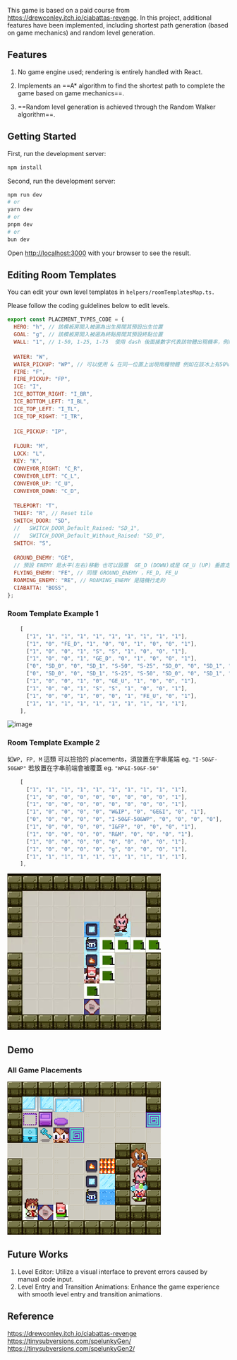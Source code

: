 This game is based on a paid course from https://drewconley.itch.io/ciabattas-revenge.
In this project, additional features have been implemented, including shortest path generation (based on game mechanics) and random level generation.

## Features

1. No game engine used; rendering is entirely handled with React.

2. Implements an ==A\* algorithm to find the shortest path to complete the game based on game mechanics==.

3. ==Random level generation is achieved through the Random Walker algorithm==.

## Getting Started

First, run the development server:

```bash
npm install
```

Second, run the development server:

```bash
npm run dev
# or
yarn dev
# or
pnpm dev
# or
bun dev
```

Open [http://localhost:3000](http://localhost:3000) with your browser to see the result.

## Editing Room Templates

You can edit your own level templates in `helpers/roomTemplatesMap.ts.`

Please follow the coding guidelines below to edit levels.

```javascript
export const PLACEMENT_TYPES_CODE = {
  HERO: "h", // 該模板房間入被選為出生房間其預設出生位置
  GOAL: "g", // 該模板房間入被選為終點房間其預設終點位置
  WALL: "1", // 1-50, 1-25, 1-75  使用 dash 後面接數字代表該物體出現機率，例如 1-50 代表 WALL 出現機率 50%

  WATER: "W",
  WATER_PICKUP: "WP", // 可以使用 & 在同一位置上出現兩種物體 例如在該冰上有50%機率出現 WATER_PICKUP 則 "WP-50&I"
  FIRE: "F",
  FIRE_PICKUP: "FP",
  ICE: "I",
  ICE_BOTTOM_RIGHT: "I_BR",
  ICE_BOTTOM_LEFT: "I_BL",
  ICE_TOP_LEFT: "I_TL",
  ICE_TOP_RIGHT: "I_TR",

  ICE_PICKUP: "IP",

  FLOUR: "M",
  LOCK: "L",
  KEY: "K",
  CONVEYOR_RIGHT: "C_R",
  CONVEYOR_LEFT: "C_L",
  CONVEYOR_UP: "C_U",
  CONVEYOR_DOWN: "C_D",

  TELEPORT: "T",
  THIEF: "R", // Reset tile
  SWITCH_DOOR: "SD",
  //   SWITCH_DOOR_Default_Raised: "SD_1",
  //   SWITCH_DOOR_Default_Without_Raised: "SD_0",
  SWITCH: "S",

  GROUND_ENEMY: "GE",
  // 預設 ENEMY 是水平(左右)移動 也可以設置  GE_D (DOWN)或是 GE_U (UP) 垂直走
  FLYING_ENEMY: "FE", // 同理 GROUND_ENEMY ，FE_D, FE_U
  ROAMING_ENEMY: "RE", // ROAMING_ENEMY 是隨機行走的
  CIABATTA: "BOSS",
};
```

### Room Template Example 1

```javascript
    [
      ["1", "1", "1", "1", "1", "1", "1", "1", "1", "1"],
      ["1", "0", "FE_D", "1", "0", "0", "1", "0", "0", "1"],
      ["1", "0", "0", "1", "S", "S", "1", "0", "0", "1"],
      ["1", "0", "0", "1", "GE_D", "0", "1", "0", "0", "1"],
      ["0", "SD_0", "0", "SD_1", "S-50", "S-25", "SD_0", "0", "SD_1", "0"],
      ["0", "SD_0", "0", "SD_1", "S-25", "S-50", "SD_0", "0", "SD_1", "0"],
      ["1", "0", "0", "1", "0", "GE_U", "1", "0", "0", "1"],
      ["1", "0", "0", "1", "S", "S", "1", "0", "0", "1"],
      ["1", "0", "0", "1", "0", "0", "1", "FE_U", "0", "1"],
      ["1", "1", "1", "1", "1", "1", "1", "1", "1", "1"],
    ],
```

![image](/public/2.gif)

### Room Template Example 2

如`WP, FP, M` 這類 可以撿拾的 placements，須放置在字串尾端 eg. `"I-50&F-50&WP"`
若放置在字串前端會被覆蓋 eg. `"WP&I-50&F-50"`

```javascript
    [
      ["1", "1", "1", "1", "1", "1", "1", "1", "1", "1"],
      ["1", "0", "0", "0", "0", "0", "0", "0", "0", "1"],
      ["1", "0", "0", "0", "0", "0", "0", "0", "0", "1"],
      ["1", "0", "0", "0", "0", "W&IP", "0", "GE&I", "0", "1"],
      ["0", "0", "0", "0", "0", "I-50&F-50&WP", "0", "0", "0", "0"],
      ["1", "0", "0", "0", "0", "I&FP", "0", "0", "0", "1"],
      ["1", "0", "0", "0", "0", "R&M", "0", "0", "0", "1"],
      ["1", "0", "0", "0", "0", "0", "0", "0", "0", "1"],
      ["1", "0", "0", "0", "0", "g", "0", "0", "0", "1"],
      ["1", "1", "1", "1", "1", "1", "1", "1", "1", "1"],
    ],
```

![image](/public/3.gif)

## Demo

### All Game Placements

![image](/public/all.png)

<!-- [![Demo](https://i.imgur.com/jY0A8Ge.png)](https://youtu.be/L0lZiz0Harg "demo")

[![Demo2](https://i.imgur.com/cbusTjL.png)](https://youtu.be/TXq1DlpzvV8 "demo2") -->

## Future Works

1. Level Editor: Utilize a visual interface to prevent errors caused by manual code input.
2. Level Entry and Transition Animations: Enhance the game experience with smooth level entry and transition animations.

## Reference

https://drewconley.itch.io/ciabattas-revenge
https://tinysubversions.com/spelunkyGen/
https://tinysubversions.com/spelunkyGen2/
